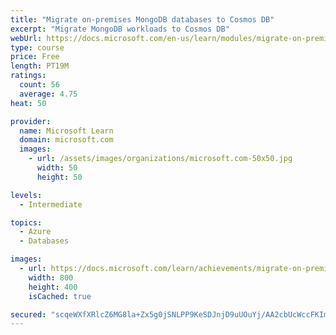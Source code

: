 ```yaml
---
title: "Migrate on-premises MongoDB databases to Cosmos DB"
excerpt: "Migrate MongoDB workloads to Cosmos DB"
webUrl: https://docs.microsoft.com/en-us/learn/modules/migrate-on-premises-mongodb-databases-azure-database-mongodb/
type: course
price: Free
length: PT19M
ratings:
  count: 56
  average: 4.75
heat: 50

provider:
  name: Microsoft Learn
  domain: microsoft.com
  images:
    - url: /assets/images/organizations/microsoft.com-50x50.jpg
      width: 50
      height: 50

levels:
  - Intermediate

topics:
  - Azure
  - Databases

images:
  - url: https://docs.microsoft.com/learn/achievements/migrate-on-premises-mongodb-databases-to-cosmos-db-social.png
    width: 800
    height: 400
    isCached: true

secured: "scqeWXfXRlcZ6MG8la+Zx5g0jSNLPP9KeSDJnjD9uUOuYj/AA2cbUcWccFKImmuXLYUgwJberD7CAMYeuLRy8m9X8XaaZHY0rqePz2T8tRS81W/IFxItaft8i7inCgpwGpcics48SVdY6P/BeItN6QPQ3aHweButASvHlrmSQ6KjeycSnpk8JJCJ30jm7VlcC4KgaUq2UkIis6zd/5re9W+4H2OHiznGWjwH2vISZNh0J9NsJfN3RCd/Hm84wkhnf3Ekome6r2yszEy2Yo1VJ3vi1g+2CqPRSTiVKIYGRml17WQXKDy5yJRDUIWPgZeWHbkWpF5vU67XVOtDyHQYiNlg+7/XHRLdQTFDBzr0ixXkQ9/55rYIU/hsy0UA3lKbe/cNWJu816XQjZXVJ+79FcV9dPNIIm6I5jC0paC6Ot4=;q7uK9rY0WZSWadavzMMwUg=="
---
```


